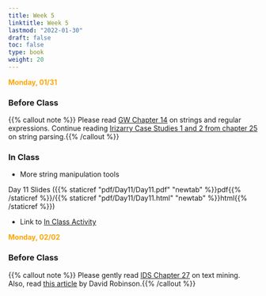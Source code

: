 ```yaml
---
title: Week 5 
linktitle: Week 5
lastmod: "2022-01-30"
draft: false  
toc: false  
type: book  
weight: 20
---
```


<span style="color:orange">**Monday, 01/31**</span>

### Before Class

{{% callout note %}}
Please read [GW Chapter 14](https://r4ds.had.co.nz/strings.html) on strings and regular expressions. Continue reading [Irizarry Case Studies 1 and 2 from chapter 25](https://rafalab.github.io/dsbook/string-processing.html) on string parsing.{{% /callout %}}

### In Class

- More string manipulation tools 


Day 11 Slides ({{% staticref "pdf/Day11/Day11.pdf" "newtab" %}}pdf{{% /staticref %}}/{{% staticref "pdf/Day11/Day11.html" "newtab" %}}html{{% /staticref %}})

- Link to [In Class Activity](https://github.com/stat220/10-more-strings) 


<span style="color:orange">**Monday, 02/02**</span>

### Before Class

{{% callout note %}}
Please gently read [IDS Chapter 27](https://rafalab.github.io/dsbook/text-mining.html#text-mining) on text mining. Also, read [this article](http://varianceexplained.org/r/trump-tweets/) by David Robinson.{{% /callout %}}



